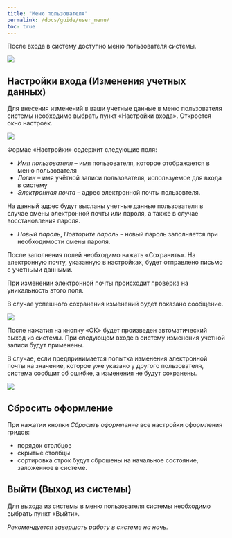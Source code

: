 ```yaml
---
title: "Меню пользователя"
permalink: /docs/guide/user_menu/
toc: true
---
```


После входа в систему доступно меню пользователя системы.

![](../../images/arctl_main_window_user_menu.png)

## Настройки входа (Изменения учетных данных)
Для внесения изменений в ваши учетные данные в меню пользователя системы
необходимо выбрать пункт «Настройки входа».
Откроется окно настроек.

![](../../images/arctl_user_setting.png)

Формае «Настройки» содержит следующие поля:
-   *Имя пользователя* – имя пользователя, которое отображается в меню пользователя  
-   *Логин* – имя учётной записи пользователя, используемое для входа в систему  
-   *Электронная почта* – адрес электронной почты пользовтеля.

На данный адрес будут высланы учетные данные пользователя в случае смены
электронной почты или пароля, а также в случае восстановления пароля.

-   *Новый пароль*, *Повторите пароль* – новый пароль заполняется при необходимости смены пароля.

После заполнения полей необходимо нажать «Сохранить».
На электронную почту, указанную в настройках, будет отправлено письмо с учетными данными.

При изменении электронной почты происходит проверка на уникальность этого поля.

В случае успешного сохранения изменений будет показано сообщение.

![](../../images/arctl_user_setting_ok.png)

После нажатия на кнопку «ОК» будет произведен автоматический выход из системы.
При следующем входе в систему изменения учетной записи будут применены.

В случае, если предпринимается попытка изменения электронной почты на значение,
которое уже указано у другого пользователя, система сообщит об ошибке,
а изменения не будут сохранены.

![](../../images/arctl_user_setting_email_error.png)

## Сбросить оформление
При нажатии кнопки *Сбросить оформление* все настройки оформления гридов:
-   порядок столбцов
-   скрытые столбцы
-   сортировка строк
будут сброшены на начальное состояние, заложенное в системе.

## Выйти (Выход из системы)
Для выхода из системы в меню пользователя системы необходимо
выбрать пункт «Выйти».

*Рекомендуется завершать работу в системе на ночь.*
